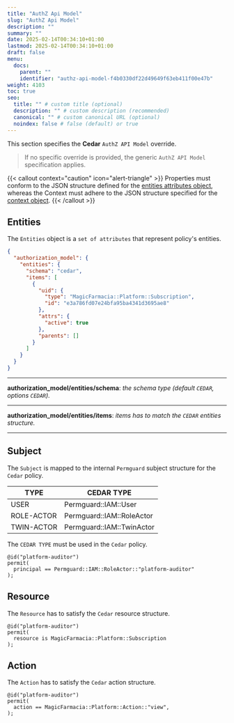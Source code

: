 ```yaml
---
title: "AuthZ Api Model"
slug: "AuthZ Api Model"
description: ""
summary: ""
date: 2025-02-14T00:34:10+01:00
lastmod: 2025-02-14T00:34:10+01:00
draft: false
menu:
  docs:
    parent: ""
    identifier: "authz-api-model-f4b0330df22d49649f63eb411f00e47b"
weight: 4103
toc: true
seo:
  title: "" # custom title (optional)
  description: "" # custom description (recommended)
  canonical: "" # custom canonical URL (optional)
  noindex: false # false (default) or true
---
```


This section specifies the **Cedar** `AuthZ API Model` override.

> If no specific override is provided, the generic `AuthZ API Model` specification applies.

{{< callout context="caution" icon="alert-triangle" >}}
Properties must conform to the JSON structure defined for the <a href="https://docs.cedarpolicy.com/auth/entities-syntax.html#attrs" target="_blank" rel="noopener noreferrer">entities attributes object</a>,
whereas the Context must adhere to the JSON structure specified for the <a href="https://docs.cedarpolicy.com/auth/entities-syntax.html#context" target="_blank" rel="noopener noreferrer">context object</a>.
{{< /callout >}}

## Entities

The `Entities` object is a `set of attributes` that represent policy's entities.

```json
{
  "authorization_model": {
    "entities": {
      "schema": "cedar",
      "items": [
        {
          "uid": {
            "type": "MagicFarmacia::Platform::Subscription",
            "id": "e3a786fd07e24bfa95ba4341d3695ae8"
          },
          "attrs": {
            "active": true
          },
          "parents": []
        }
      ]
    }
  }
}
```

---
**authorization_model/entities/schema**: *the schema type (default `CEDAR`, options `CEDAR`).*

---
**authorization_model/entities/items**: *items has to match the `CEDAR` entities structure.*

---

## Subject

The `Subject` is mapped to the internal `Permguard`  subject structure for the `Cedar` policy.

| TYPE       | CEDAR TYPE                      |
|------------|---------------------------------|
| USER       | Permguard::IAM::User            |
| ROLE-ACTOR | Permguard::IAM::RoleActor       |
| TWIN-ACTOR | Permguard::IAM::TwinActor       |

The `CEDAR TYPE` must be used in the `Cedar` policy.

```cedar
@id("platform-auditor")
permit(
  principal == Permguard::IAM::RoleActor::"platform-auditor"
);
```

## Resource

The `Resource` has to satisfy the `Cedar` resource structure.

```cedar
@id("platform-auditor")
permit(
  resource is MagicFarmacia::Platform::Subscription
);
```

## Action

The `Action` has to satisfy the `Cedar` action structure.

```cedar
@id("platform-auditor")
permit(
  action == MagicFarmacia::Platform::Action::"view",
);
```
